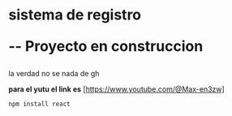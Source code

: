 <h1> sistema de registro

 -- Proyecto en construccion 

</h1>
la verdad no se nada de gh

**para el yutu el link es** [https://www.youtube.com/@Max-en3zw] 


```npm install react ```
